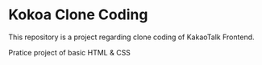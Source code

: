 # Kokoa Clone Coding

This repository is a project regarding clone coding of KakaoTalk Frontend.

Pratice project of basic HTML & CSS
